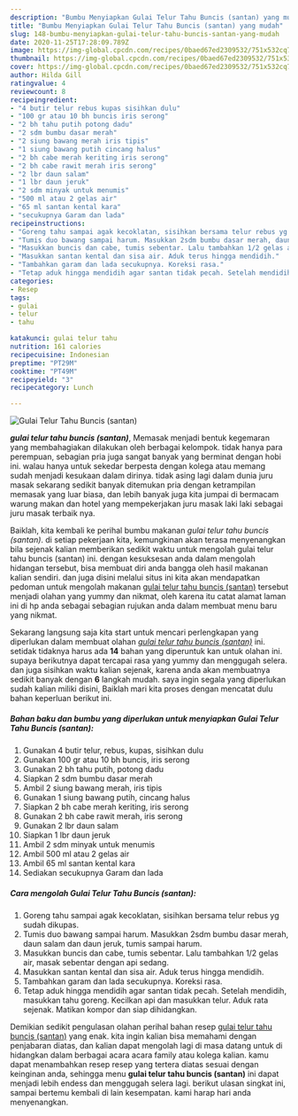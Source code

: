 ```yaml
---
description: "Bumbu Menyiapkan Gulai Telur Tahu Buncis (santan) yang mudah"
title: "Bumbu Menyiapkan Gulai Telur Tahu Buncis (santan) yang mudah"
slug: 148-bumbu-menyiapkan-gulai-telur-tahu-buncis-santan-yang-mudah
date: 2020-11-25T17:28:09.789Z
image: https://img-global.cpcdn.com/recipes/0baed67ed2309532/751x532cq70/gulai-telur-tahu-buncis-santan-foto-resep-utama.jpg
thumbnail: https://img-global.cpcdn.com/recipes/0baed67ed2309532/751x532cq70/gulai-telur-tahu-buncis-santan-foto-resep-utama.jpg
cover: https://img-global.cpcdn.com/recipes/0baed67ed2309532/751x532cq70/gulai-telur-tahu-buncis-santan-foto-resep-utama.jpg
author: Hilda Gill
ratingvalue: 4
reviewcount: 8
recipeingredient:
- "4 butir telur rebus kupas sisihkan dulu"
- "100 gr atau 10 bh buncis iris serong"
- "2 bh tahu putih potong dadu"
- "2 sdm bumbu dasar merah"
- "2 siung bawang merah iris tipis"
- "1 siung bawang putih cincang halus"
- "2 bh cabe merah keriting iris serong"
- "2 bh cabe rawit merah iris serong"
- "2 lbr daun salam"
- "1 lbr daun jeruk"
- "2 sdm minyak untuk menumis"
- "500 ml atau 2 gelas air"
- "65 ml santan kental kara"
- "secukupnya Garam dan lada"
recipeinstructions:
- "Goreng tahu sampai agak kecoklatan, sisihkan bersama telur rebus yg sudah dikupas."
- "Tumis duo bawang sampai harum. Masukkan 2sdm bumbu dasar merah, daun salam dan daun jeruk, tumis sampai harum."
- "Masukkan buncis dan cabe, tumis sebentar. Lalu tambahkan 1/2 gelas air, masak sebentar dengan api sedang."
- "Masukkan santan kental dan sisa air. Aduk terus hingga mendidih."
- "Tambahkan garam dan lada secukupnya. Koreksi rasa."
- "Tetap aduk hingga mendidih agar santan tidak pecah. Setelah mendidih, masukkan tahu goreng. Kecilkan api dan masukkan telur. Aduk rata sejenak. Matikan kompor dan siap dihidangkan."
categories:
- Resep
tags:
- gulai
- telur
- tahu

katakunci: gulai telur tahu 
nutrition: 161 calories
recipecuisine: Indonesian
preptime: "PT29M"
cooktime: "PT49M"
recipeyield: "3"
recipecategory: Lunch

---
```



![Gulai Telur Tahu Buncis (santan)](https://img-global.cpcdn.com/recipes/0baed67ed2309532/751x532cq70/gulai-telur-tahu-buncis-santan-foto-resep-utama.jpg)

<b><i>gulai telur tahu buncis (santan)</i></b>, Memasak menjadi bentuk kegemaran yang membahagiakan dilakukan oleh berbagai kelompok. tidak hanya para perempuan, sebagian pria juga sangat banyak yang berminat dengan hobi ini. walau hanya untuk sekedar berpesta dengan kolega atau memang sudah menjadi kesukaan dalam dirinya. tidak asing lagi dalam dunia juru masak sekarang sedikit banyak ditemukan pria dengan ketrampilan memasak yang luar biasa, dan lebih banyak juga kita jumpai di bermacam warung makan dan hotel yang mempekerjakan juru masak laki laki sebagai juru masak terbaik nya.



Baiklah, kita kembali ke perihal bumbu makanan <i>gulai telur tahu buncis (santan)</i>. di setiap pekerjaan kita, kemungkinan akan terasa menyenangkan bila sejenak kalian memberikan sedikit waktu untuk mengolah gulai telur tahu buncis (santan) ini. dengan kesuksesan anda dalam mengolah hidangan tersebut, bisa membuat diri anda bangga oleh hasil makanan kalian sendiri. dan juga disini melalui situs ini kita akan mendapatkan pedoman untuk mengolah makanan <u>gulai telur tahu buncis (santan)</u> tersebut menjadi olahan yang yummy dan nikmat, oleh karena itu catat alamat laman ini di hp anda sebagai sebagian rujukan anda dalam membuat menu baru yang nikmat.


Sekarang langsung saja kita start untuk mencari perlengkapan yang diperlukan dalam membuat olahan <u><i>gulai telur tahu buncis (santan)</i></u> ini. setidak tidaknya harus ada <b>14</b> bahan yang diperuntuk kan untuk olahan ini. supaya berikutnya dapat tercapai rasa yang yummy dan menggugah selera. dan juga sisihkan waktu kalian sejenak, karena anda akan membuatnya sedikit banyak dengan <b>6</b> langkah mudah. saya ingin segala yang diperlukan sudah kalian miliki disini, Baiklah mari kita proses dengan mencatat dulu bahan keperluan berikut ini.

<!--inarticleads1-->

##### Bahan baku dan bumbu yang diperlukan untuk menyiapkan Gulai Telur Tahu Buncis (santan):

1. Gunakan 4 butir telur, rebus, kupas, sisihkan dulu
1. Gunakan 100 gr atau 10 bh buncis, iris serong
1. Gunakan 2 bh tahu putih, potong dadu
1. Siapkan 2 sdm bumbu dasar merah
1. Ambil 2 siung bawang merah, iris tipis
1. Gunakan 1 siung bawang putih, cincang halus
1. Siapkan 2 bh cabe merah keriting, iris serong
1. Gunakan 2 bh cabe rawit merah, iris serong
1. Gunakan 2 lbr daun salam
1. Siapkan 1 lbr daun jeruk
1. Ambil 2 sdm minyak untuk menumis
1. Ambil 500 ml atau 2 gelas air
1. Ambil 65 ml santan kental kara
1. Sediakan secukupnya Garam dan lada




<!--inarticleads2-->

##### Cara mengolah Gulai Telur Tahu Buncis (santan):

1. Goreng tahu sampai agak kecoklatan, sisihkan bersama telur rebus yg sudah dikupas.
1. Tumis duo bawang sampai harum. Masukkan 2sdm bumbu dasar merah, daun salam dan daun jeruk, tumis sampai harum.
1. Masukkan buncis dan cabe, tumis sebentar. Lalu tambahkan 1/2 gelas air, masak sebentar dengan api sedang.
1. Masukkan santan kental dan sisa air. Aduk terus hingga mendidih.
1. Tambahkan garam dan lada secukupnya. Koreksi rasa.
1. Tetap aduk hingga mendidih agar santan tidak pecah. Setelah mendidih, masukkan tahu goreng. Kecilkan api dan masukkan telur. Aduk rata sejenak. Matikan kompor dan siap dihidangkan.




Demikian sedikit pengulasan olahan perihal bahan resep <u>gulai telur tahu buncis (santan)</u> yang enak. kita ingin kalian bisa memahami dengan penjabaran diatas, dan kalian dapat mengolah lagi di masa datang untuk di hidangkan dalam berbagai acara acara family atau kolega kalian. kamu dapat menambahkan resep resep yang tertera diatas sesuai dengan keinginan anda, sehingga menu <b>gulai telur tahu buncis (santan)</b> ini dapat menjadi lebih endess dan menggugah selera lagi. berikut ulasan singkat ini, sampai bertemu kembali di lain kesempatan. kami harap hari anda menyenangkan.
